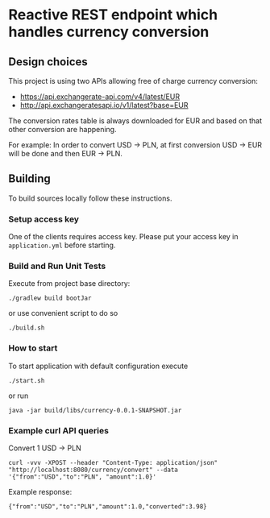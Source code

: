 Reactive REST endpoint which handles currency conversion
=========

Design choices
--------

This project is using two APIs allowing free of charge currency conversion:
* https://api.exchangerate-api.com/v4/latest/EUR
* http://api.exchangeratesapi.io/v1/latest?base=EUR

The conversion rates table is always downloaded for EUR and based on that other conversion are happening.

For example:
In order to convert USD -> PLN, at first conversion USD -> EUR will be done and then EUR -> PLN.

Building
--------

To build sources locally follow these instructions.

### Setup access key

One of the clients requires access key. Please put your access key in `application.yml` before starting.

### Build and Run Unit Tests

Execute from project base directory:

    ./gradlew build bootJar

or use convenient script to do so

    ./build.sh

### How to start

To start application with default configuration execute

    ./start.sh

or run

    java -jar build/libs/currency-0.0.1-SNAPSHOT.jar

### Example curl API queries

Convert 1 USD -> PLN

    curl -vvv -XPOST --header "Content-Type: application/json" "http://localhost:8080/currency/convert" --data '{"from":"USD","to":"PLN", "amount":1.0}'

Example response:

    {"from":"USD","to":"PLN","amount":1.0,"converted":3.98}
